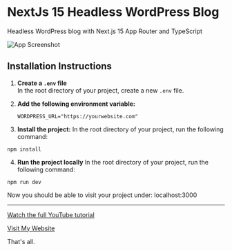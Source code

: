 # NextJs 15 Headless WordPress Blog
Headless WordPress blog with Next.js 15 App Router and TypeScript

![App Screenshot](https://github.com/RaddyTheBrand/60_NextJs-Headless_WordPress_Blog/blob/main/screenshot.jpg)

## Installation Instructions

1. **Create a `.env` file**  
   In the root directory of your project, create a new `.env` file.  

2. **Add the following environment variable:**  

   ```env
   WORDPRESS_URL="https://yourwebsite.com"

3. **Install the project:** 
  In the root directory of your project, run the following command:

  `npm install`

4. **Run the project locally** 
  In the root directory of your project, run the following command:

  `npm run dev`

Now you should be able to visit your project under: localhost:3000

---

[Watch the full YouTube tutorial](https://raddy.dev)

[Visit My Website](https://raddy.dev)


That's all.